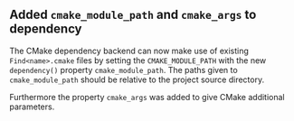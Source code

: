 ## Added `cmake_module_path` and `cmake_args` to dependency

The CMake dependency backend can now make use of existing `Find<name>.cmake`
files by setting the `CMAKE_MODULE_PATH` with the new `dependency()` property
`cmake_module_path`. The paths given to `cmake_module_path` should be relative
to the project source directory.

Furthermore the property `cmake_args` was added to give CMake additional
parameters.

